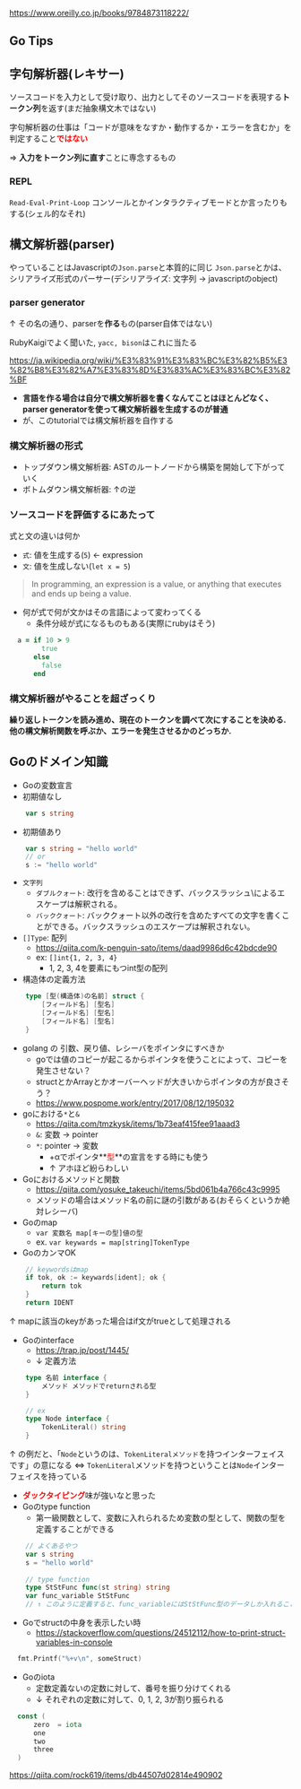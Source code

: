 https://www.oreilly.co.jp/books/9784873118222/

## Go Tips

## 字句解析器(レキサー)

ソースコードを入力として受け取り、出力としてそのソースコードを表現する**トークン列**を返す(まだ抽象構文木ではない)

字句解析器の仕事は「コードが意味をなすか・動作するか・エラーを含むか」を判定すること<font color=red>**ではない**</font>

=> **入力をトークン列に直す**ことに専念するもの

### REPL
```Read-Eval-Print-Loop```
コンソールとかインタラクティブモードとか言ったりもする(シェル的なそれ)

## 構文解析器(parser)
やっていることはJavascriptの```Json.parse```と本質的に同じ
```Json.parse```とかは、シリアライズ形式のパーサー(デシリアライズ: 文字列 -> javascriptのobject)

### parser generator
↑ その名の通り、parserを**作る**もの(parser自体ではない)

RubyKaigiでよく聞いた, ```yacc, bison```はこれに当たる

https://ja.wikipedia.org/wiki/%E3%83%91%E3%83%BC%E3%82%B5%E3%82%B8%E3%82%A7%E3%83%8D%E3%83%AC%E3%83%BC%E3%82%BF

- **言語を作る場合は自分で構文解析器を書くなんてことはほとんどなく、parser generatorを使って構文解析器を生成するのが普通**
- が、このtutorialでは構文解析器を自作する

### 構文解析器の形式
- トップダウン構文解析器: ASTのルートノードから構築を開始して下がっていく
- ボトムダウン構文解析器: ↑の逆

### ソースコードを評価するにあたって
式と文の違いは何か
- ```式```: 値を生成する(```5```) <- expression
- ```文```: 値を生成しない(```let x = 5```)

>In programming, an expression is a value, or anything that executes and ends up being a value. 

- 何が式で何が文かはその言語によって変わってくる
    - 条件分岐が式になるものもある(実際にrubyはそう)
```ruby
  a = if 10 > 9
        true
      else
        false
      end
```

### 構文解析器がやることを超ざっくり
**繰り返しトークンを読み進め、現在のトークンを調べて次にすることを決める.他の構文解析関数を呼ぶか、エラーを発生させるかのどっちか.**

## Goのドメイン知識

- Goの変数宣言
- 初期値なし
```go
    var s string
```
- 初期値あり
```go
    var s string = "hello world"
    // or
    s := "hello world"
```
- ```文字列```
    - ```ダブルクォート```: 改行を含めることはできず、バックスラッシュ\によるエスケープは解釈される。
    - ```バッククォート```: バッククォート以外の改行を含めたすべての文字を書くことができる。バックスラッシュのエスケープは解釈されない。
- ```[]Type```: 配列
    - https://qiita.com/k-penguin-sato/items/daad9986d6c42bdcde90
    - ex: ```[]int{1, 2, 3, 4}```
        - 1, 2, 3, 4を要素にもつint型の配列
- 構造体の定義方法
```go
    type [型(構造体)の名前] struct {
        [フィールド名] [型名]
        [フィールド名] [型名]
        [フィールド名] [型名]
    }
```
- golang の 引数、戻り値、レシーバをポインタにすべきか
    - goでは値のコピーが起こるからポインタを使うことによって、コピーを発生させない？
    - structとかArrayとかオーバーヘッドが大きいからポインタの方が良さそう？
    - https://www.pospome.work/entry/2017/08/12/195032
- goにおける```*```と```&```
    - https://qiita.com/tmzkysk/items/1b73eaf415fee91aaad3
    - ```&```: 変数 -> pointer
    - ```*```: pointer -> 変数
        - +αでポインタ**<font color=red>型</font>**の宣言をする時にも使う
        - ↑ アホほど紛らわしい
- Goにおけるメソッドと関数
    - https://qiita.com/yosuke_takeuchi/items/5bd061b4a766c43c9995
    - メソッドの場合はメソッド名の前に謎の引数がある(おそらくというか絶対レシーバ)
- Goのmap
    - ```var 変数名 map[キーの型]値の型```
    - ex. ```var keywards = map[string]TokenType```
- GoのカンマOK
```go
    // keywordsはmap
    if tok, ok := keywards[ident]; ok {
		return tok
	}
	return IDENT
```
↑ mapに該当のkeyがあった場合はif文がtrueとして処理される
- Goのinterface
    - https://trap.jp/post/1445/
    - ↓ 定義方法
```go
    type 名前 interface {
        メソッド メソッドでreturnされる型
    }

    // ex
    type Node interface {
        TokenLiteral() string
    }
```
↑ の例だと、「```Node```というのは、```TokenLiteralメソッド```を持つインターフェイスです」の意になる
<=> ```TokenLiteral```メソッドを持つということは```Node```インターフェイスを持っている

- <font color=red>**ダックタイピング**</font>味が強いなと思った
- Goのtype function
    - 第一級関数として、変数に入れられるため変数の型として、関数の型を定義することができる
```go
    // よくあるやつ
    var s string
    s = "hello world"
    
    // type function
    type StStFunc func(st string) string
    var func_variable StStFunc
    // ↑ このように定義すると、func_variableにはStStFunc型のデータしか入れることができなくなる
```
- Goでstructの中身を表示したい時
  - https://stackoverflow.com/questions/24512112/how-to-print-struct-variables-in-console
```go
  fmt.Printf("%+v\n", someStruct)
```
- Goのiota
  - 定数定義ないの定数に対して、番号を振り分けてくれる
  - ↓ それぞれの定数に対して、0, 1, 2, 3が割り振られる
```go
  const (
      zero  = iota
      one
      two
      three
  )
```

https://qiita.com/rock619/items/db44507d02814e490902
